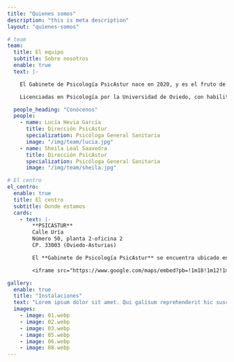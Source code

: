 ```yaml
---
title: "Quienes somos"
description: "this is meta description"
layout: "quienes-somos"

# team
team:
  title: El equipo
  subtitle: Sobre nosotros
  enable: true
  text: |-

    El Gabinete de Psicología PsicAstur nace en 2020, y es el fruto de muchas horas de trabajo compartido entre nosotras. Psicólogas de formación y vocación, coincidimos en el camino y decidimos apostar por este proyecto de trabajo en equipo. Desde entonces hemos seguido sumando momentos juntas, tanto en el terreno profesional como en el personal, haciendo más sólido aún nuestro compromiso.

    Licenciadas en Psicología por la Universidad de Oviedo, con habilitación sanitaria además de una amplia experiencia en el trabajo con pacientes, tanto en consultas privadas como en contexto hospitalario. Estamos especializadas en psicología sanitaria con población adulta, juvenil e infantil; con titulación de Máster de Intensificación Práctica, Máster Sanitario en Psicología Infanto-juvenil y Máster en Modificación de Conducta. Además, poseemos formación complementaria en terapias de tercera generación (terapia de aceptación y compromiso, mindfulness, etc.), EMDR, hipnosis clínica, terapia sistémica y terapia breve centrada en soluciones.

  people_heading: "Conócenos"
  people:
    - name: Lucía Hevia García
      title: Dirección PsicAstur
      specialization: Psicóloga General Sanitaria
      image: "/img/team/lucia.jpg"
    - name: Sheila Leal Saavedra
      title: Dirección PsicAstur
      specialization: Psicóloga General Sanitaria
      image: "/img/team/sheila.jpg"

# El centro
el_centro:
  enable: true
  title: El centro
  subtitle: Donde estamos
  cards:
    - text: |-
        **PSICASTUR**  
        Calle Uría  
        Número 50, planta 2-oficina 2  
        CP. 33003 (Oviedo-Asturias)  

        El **Gabinete de Psicología PsicAstur** se encuentra ubicado en el corazón de Asturias, en el centro de Oviedo.

        <iframe src="https://www.google.com/maps/embed?pb=!1m18!1m12!1m3!1d2900.6029230623776!2d-5.856170568554771!3d43.36441581238657!2m3!1f0!2f0!3f0!3m2!1i1024!2i768!4f13.1!3m3!1m2!1s0xd368d2d1dd38055%3A0xc121e292630b9380!2sPsicAstur!5e0!3m2!1sen!2srs!4v1677196742495!5m2!1sen!2srs" width="600" height="450" style="border:0;" allowfullscreen="" loading="lazy" referrerpolicy="no-referrer-when-downgrade"></iframe>

gallery:
  enable: true
  title: "Instalaciones"
  text: "Lorem ipsum dolor sit amet. Qui galisum reprehenderit hic suscipit vero et dicta blanditiis ea animi optio ut distinctio natus. Aut voluptatem soluta qui recusandae quae et recusandae galisum rem quod fuga! Qui odit dolorem qui dolorum maiores sit distinctio praesentium vel quos doloribus eum nihil obcaecati. Et temporibus velit ea dignissimos eius eos voluptas voluptatem et ratione fuga non consectetur ratione eum architecto deleniti!"
  images:
    - image: 01.webp
    - image: 02.webp
    - image: 03.webp
    - image: 05.webp
    - image: 06.webp
    - image: 08.webp
---
```

